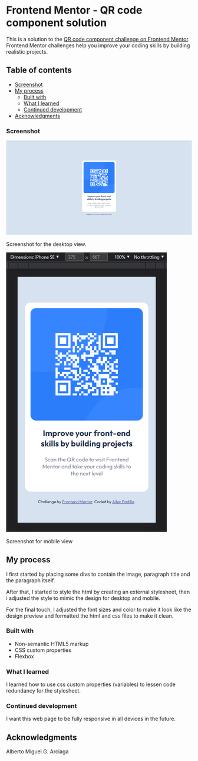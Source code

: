 # Frontend Mentor - QR code component solution

This is a solution to the [QR code component challenge on Frontend Mentor](https://www.frontendmentor.io/challenges/qr-code-component-iux_sIO_H). Frontend Mentor challenges help you improve your coding skills by building realistic projects. 

## Table of contents

  - [Screenshot](#screenshot)
- [My process](#my-process)
  - [Built with](#built-with)
  - [What I learned](#what-i-learned)
  - [Continued development](#continued-development)
- [Acknowledgments](#acknowledgments)

### Screenshot

![](images/qr_code_desktop.png)

Screenshot for the desktop view.

![](images/qr_code_mobile.png)

Screenshot for mobile view

## My process

I first started by placing some divs to contain the image, paragraph title and the paragraph itself.

After that, I started to style the html by creating an external stylesheet, then i adjusted the style to mimic the design for desktop and mobile.

For the final touch, I adjusted the font sizes and color to make it look like the design preview and formatted the html and css files to make it clean.

### Built with

- Non-semantic HTML5 markup
- CSS custom properties
- Flexbox

### What I learned

I learned how to use css custom properties (variables) to lessen code redundancy for the stylesheet.

### Continued development

I want this web page to be fully responsive in all devices in the future.

## Acknowledgments

Alberto Miguel G. Arciaga
